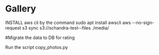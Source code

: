 # Gallery
INSTALL aws cli by the command sudo apt install awscli
aws --no-sign-request s3 sync s3://schandra-test--files ./media/


#Migrate the data to DB for rating

Run the script copy_photos.py
